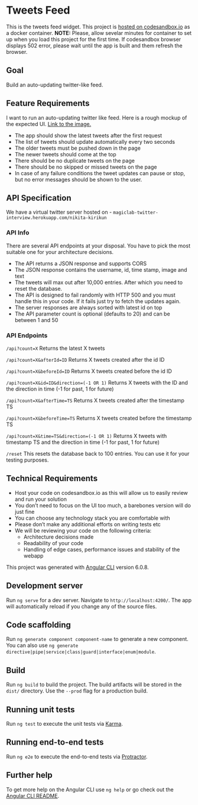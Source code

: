 # Tweets Feed

This is the tweets feed widget. This project is [hosted on codesandbox.io](https://codesandbox.io/s/github/ndkrikun/tweets-feed/tree/master) as a docker container.
**NOTE:** Please, allow sevelar minutes for container to set up when you load this project for the first time.
If codesandbox browser displays 502 error, please wait until the app is built and them refresh the browser.

## Goal

Build an auto-updating twitter-like feed.

## Feature Requirements

I want to run an auto-updating twitter like feed. Here is a rough mockup of the expected UI. [Link to the image.](https://www.dropbox.com/s/v597kaxjhr9rhh4/twitter-interview-feed.png?dl=0)

- The app should show the latest tweets after the first request
- The list of tweets should update automatically every two seconds
- The older tweets must be pushed down in the page
- The newer tweets should come at the top
- There should be no duplicate tweets on the page
- There should be no skipped or missed tweets on the page
- In case of any failure conditions the tweet updates can pause or stop, but no error messages should be shown to the user.

## API Specification

We have a virtual twitter server hosted on - `magiclab-twitter-interview.herokuapp.com/nikita-kirikun`

### API Info

There are several API endpoints at your disposal. You have to pick the most suitable one for your architecture decisions.

- The API returns a JSON response and supports CORS
- The JSON response contains the username, id, time stamp, image and text
- The tweets will max out after 10,000 entries. After which you need to reset the database.
- The API is designed to fail randomly with HTTP 500 and you must handle this in your code. If it fails just try to fetch the updates again.
- The server responses are always sorted with latest id on top
- The API parameter count is optional (defaults to 20) and can be between 1 and 50

### API Endpoints

`/api?count=X`
Returns the latest X tweets

`/api?count=X&afterId=ID`
Returns X tweets created after the id ID

`/api?count=X&beforeId=ID`
Returns X tweets created before the id ID

`/api?count=X&id=ID&direction=(-1 OR 1)`
Returns X tweets with the ID and the direction in time (-1 for past, 1 for future)

`/api?count=X&afterTime=TS`
Returns X tweets created after the timestamp TS

`/api?count=X&beforeTime=TS`
Returns X tweets created before the timestamp TS

`/api?count=X&time=TS&direction=(-1 OR 1)`
Returns X tweets with timestamp TS  and the direction in time (-1 for past, 1 for future)

`/reset`
This resets the database back to 100 entries. You can use it for your testing purposes.

## Technical Requirements

- Host your code on codesandbox.io as this will allow us to easily review and run your solution
- You don’t need to focus on the UI too much, a barebones version will do just fine
- You can choose any technology stack you are comfortable with
- Please don’t make any additional efforts on writing tests etc
- We will be reviewing your code on the following criteria:
    - Architecture decisions made
    - Readability of your code
    - Handling of edge cases, performance issues and stability of the webapp

This project was generated with [Angular CLI](https://github.com/angular/angular-cli) version 6.0.8.

## Development server

Run `ng serve` for a dev server. Navigate to `http://localhost:4200/`. The app will automatically reload if you change any of the source files.

## Code scaffolding

Run `ng generate component component-name` to generate a new component. You can also use `ng generate directive|pipe|service|class|guard|interface|enum|module`.

## Build

Run `ng build` to build the project. The build artifacts will be stored in the `dist/` directory. Use the `--prod` flag for a production build.

## Running unit tests

Run `ng test` to execute the unit tests via [Karma](https://karma-runner.github.io).

## Running end-to-end tests

Run `ng e2e` to execute the end-to-end tests via [Protractor](http://www.protractortest.org/).

## Further help

To get more help on the Angular CLI use `ng help` or go check out the [Angular CLI README](https://github.com/angular/angular-cli/blob/master/README.md).
